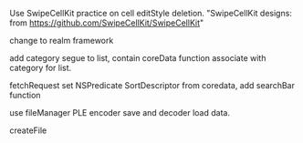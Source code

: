 Use SwipeCellKit practice on cell editStyle deletion.
"SwipeCellKit designs: from https://github.com/SwipeCellKit/SwipeCellKit"

change to realm framework

add category segue to list, contain coreData function associate with category for list.

fetchRequest set NSPredicate SortDescriptor from coredata, add searchBar function

use fileManager PLE encoder save and decoder load data.

createFile
